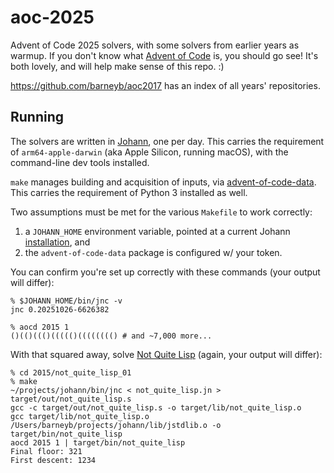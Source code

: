# aoc-2025

Advent of Code 2025 solvers, with some solvers from earlier years as warmup. If you don't know what [Advent of Code](https://adventofcode.com/) is, you should go see! It's both lovely, and will help make sense of this repo. :)

https://github.com/barneyb/aoc2017 has an index of all years' repositories.

## Running

The solvers are written in [Johann](https://barneyb.github.io/johann/), one per day. This carries the requirement of `arm64-apple-darwin` (aka Apple Silicon, running macOS), with the command-line dev tools installed.

`make` manages building and acquisition of inputs, via [advent-of-code-data](https://github.com/wimglenn/advent-of-code-data). This carries the requirement of Python 3 installed as well.

Two assumptions must be met for the various `Makefile` to work correctly:

1. a `JOHANN_HOME` environment variable, pointed at a current Johann [installation](https://barneyb.github.io/johann/#the-short-version), and
1. the `advent-of-code-data` package is configured w/ your token.

You can confirm you're set up correctly with these commands (your output will differ):

```
% $JOHANN_HOME/bin/jnc -v
jnc 0.20251026-6626382

% aocd 2015 1
()(()((()((((()(((((((() # and ~7,000 more...
```

With that squared away, solve [Not Quite Lisp](https://adventofcode.com/2015/day/1) (again, your output will differ):

```
% cd 2015/not_quite_lisp_01
% make
~/projects/johann/bin/jnc < not_quite_lisp.jn > target/out/not_quite_lisp.s
gcc -c target/out/not_quite_lisp.s -o target/lib/not_quite_lisp.o
gcc target/lib/not_quite_lisp.o /Users/barneyb/projects/johann/lib/jstdlib.o -o target/bin/not_quite_lisp
aocd 2015 1 | target/bin/not_quite_lisp
Final floor: 321
First descent: 1234
```
